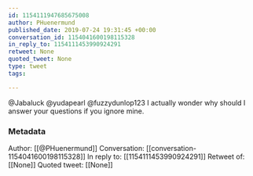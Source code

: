 ```yaml
---
id: 1154111947685675008
author: PHuenermund
published_date: 2019-07-24 19:31:45 +00:00
conversation_id: 1154041600198115328
in_reply_to: 1154111453990924291
retweet: None
quoted_tweet: None
type: tweet
tags:

---
```


@Jabaluck @yudapearl @fuzzydunlop123 I actually wonder why should I answer your questions if you ignore mine.

### Metadata

Author: [[@PHuenermund]]
Conversation: [[conversation-1154041600198115328]]
In reply to: [[1154111453990924291]]
Retweet of: [[None]]
Quoted tweet: [[None]]
